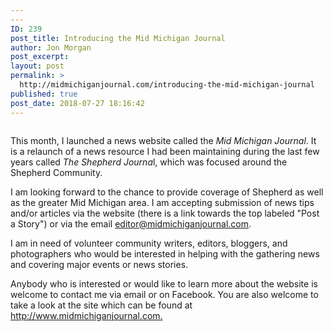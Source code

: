 ```yaml
---
---
ID: 239
post_title: Introducing the Mid Michigan Journal
author: Jon Morgan
post_excerpt:
layout: post
permalink: >
  http://midmichiganjournal.com/introducing-the-mid-michigan-journal
published: true
post_date: 2018-07-27 18:16:42
---
```

<!-- wp:image {"id":240} -->
<figure class="wp-block-image"><img src="http://midmichiganjournal.com/wp-content/uploads/2018/07/null-4.png" alt="" class="wp-image-240"/></figure>
<!-- /wp:image -->

<p>This month, I launched a news website called the <i>Mid Michigan Journal</i>. It is a relaunch of a news resource I had been maintaining during the last few years called <i>The Shepherd Journa</i>l, which was focused around the Shepherd Community.</p>
<p>I am looking forward to the chance to provide coverage of Shepherd as well as the greater Mid Michigan area. I am accepting submission of news tips and/or articles via the website (there is a link towards the top labeled "Post a Story") or via the email <a href="mailto:editor@midmichiganjournal.com">editor@midmichiganjournal.com</a>.</p>
<p>I am in need of volunteer community writers, editors, bloggers, and photographers who would be interested in helping with the gathering news and covering major events or news stories.</p>
<p>Anybody who is interested or would like to learn more about the website is welcome to contact me via email or on Facebook. You are also welcome to take a look at the site which can be found at <a href="http://www.midmichiganjournal.com/">http://www.midmichiganjournal.com.</a></p>